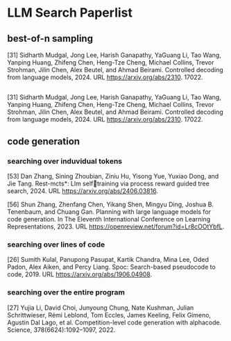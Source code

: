 # LLM Search Paperlist

## best-of-n sampling

[31] Sidharth Mudgal, Jong Lee, Harish Ganapathy, YaGuang Li, Tao Wang, Yanping Huang, Zhifeng
Chen, Heng-Tze Cheng, Michael Collins, Trevor Strohman, Jilin Chen, Alex Beutel, and Ahmad
Beirami. Controlled decoding from language models, 2024. URL https://arxiv.org/abs/2310.
17022.

## 

[31] Sidharth Mudgal, Jong Lee, Harish Ganapathy, YaGuang Li, Tao Wang, Yanping Huang, Zhifeng
Chen, Heng-Tze Cheng, Michael Collins, Trevor Strohman, Jilin Chen, Alex Beutel, and Ahmad
Beirami. Controlled decoding from language models, 2024. URL https://arxiv.org/abs/2310.
17022.

## code generation

### searching over induvidual tokens

[53] Dan Zhang, Sining Zhoubian, Ziniu Hu, Yisong Yue, Yuxiao Dong, and Jie Tang. Rest-mcts*: Llm selftraining via process reward guided tree search, 2024. URL https://arxiv.org/abs/2406.03816.

[56] Shun Zhang, Zhenfang Chen, Yikang Shen, Mingyu Ding, Joshua B. Tenenbaum, and Chuang Gan.
Planning with large language models for code generation. In The Eleventh International Conference on
Learning Representations, 2023. URL https://openreview.net/forum?id=Lr8cOOtYbfL.

### searching over lines of code

[26] Sumith Kulal, Panupong Pasupat, Kartik Chandra, Mina Lee, Oded Padon, Alex Aiken, and Percy
Liang. Spoc: Search-based pseudocode to code, 2019. URL https://arxiv.org/abs/1906.04908.

### searching over the entire program

[27] Yujia Li, David Choi, Junyoung Chung, Nate Kushman, Julian Schrittwieser, Rémi Leblond, Tom
Eccles, James Keeling, Felix Gimeno, Agustin Dal Lago, et al. Competition-level code generation
with alphacode. Science, 378(6624):1092–1097, 2022.

